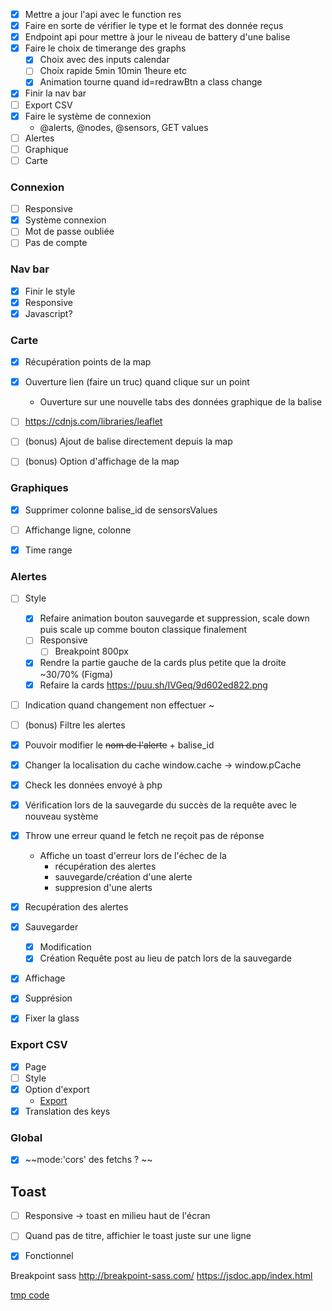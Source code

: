 - [x] Mettre a jour l'api avec le function res
- [x] Faire en sorte de vérifier le type et le format des donnée reçus
- [x] Endpoint api pour mettre à jour le niveau de battery d'une balise
- [x] Faire le choix de timerange des graphs
	- [x] Choix avec des inputs calendar
	- [ ] Choix rapide 5min 10min 1heure etc
	- [x] Animation tourne quand id=redrawBtn a class change
- [x] Finir la nav bar
- [ ] Export CSV
- [x] Faire le système de connexion
	- @alerts, @nodes, @sensors, GET values
- [ ] Alertes
- [ ] Graphique
- [ ] Carte

### Connexion
- [ ] Responsive
- [x] Système connexion
- [ ] Mot de passe oubliée
- [ ] Pas de compte

### Nav bar
- [x] Finir le style
- [x] Responsive
- [x] Javascript?
	
### Carte
- [x] Récupération points de la map
- [x] Ouverture lien (faire un truc) quand clique sur un point 
	- Ouverture sur une nouvelle tabs des données graphique de la balise

- [ ] https://cdnjs.com/libraries/leaflet
- [ ] (bonus) Ajout de balise directement depuis la map
- [ ] (bonus) Option d'affichage de la map


### Graphiques
- [x] Supprimer colonne balise_id de sensorsValues
- [ ] Affichange ligne, colonne
- [x] Time range


### Alertes
- [ ] Style
	- [x] Refaire animation bouton sauvegarde et suppression, scale down puis scale up comme bouton classique finalement
	- [ ] Responsive
		- [ ] Breakpoint 800px
	- [x] Rendre la partie gauche de la cards plus petite que la droite ~30/70% (Figma)
	- [x] Refaire la cards https://puu.sh/IVGeq/9d602ed822.png
- [ ] Indication quand changement non effectuer ~
- [ ] (bonus) Filtre les alertes
- [x] Pouvoir modifier le ~~nom de l'alerte~~ + balise_id

- [x] Changer la localisation du cache  window.cache  -> window.pCache
- [x]  Check les données envoyé à php
- [x] Vérification lors de la sauvegarde du succès de la requête avec le nouveau système
- [x] Throw une erreur quand le fetch ne reçoit pas de réponse
	- Affiche un toast d'erreur lors de l'échec de la
		- récupération des alertes
		- sauvegarde/création d'une alerte
		- suppresion d'une alerts
- [x] Recupération des alertes
- [x] Sauvegarder
	- [x] Modification
	- [x] Création
		Requête post au lieu de patch lors de la sauvegarde
- [x] Affichage
- [x] Supprésion
- [x] Fixer la glass


### Export CSV
- [x] Page
- [ ] Style
- [x] Option d'export
	- [Export](Export)
- [x] Translation des keys
### Global
- [x] ~~mode:'cors' des fetchs ? ~~

## Toast
- [ ] Responsive -> toast en milieu  haut de l'écran
- [ ] Quand pas de titre, affichier le toast juste sur une ligne
- [x] Fonctionnel


Breakpoint sass
http://breakpoint-sass.com/
https://jsdoc.app/index.html


[tmp code](obsidian://open?vault=Monitoring%20pesquiers&file=tmp)
